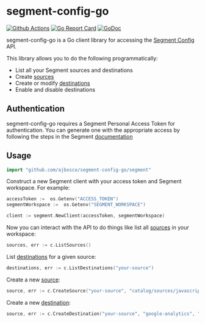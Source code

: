 # segment-config-go

[![Github Actions](https://github.com/ajbosco/segment-config-go/workflows/build/badge.svg?branch=master&event=push)](https://github.com/ajbosco/segment-config-go/actions?workflow=build)
[![Go Report Card](https://goreportcard.com/badge/github.com/ajbosco/segment-config-go?style=flat-square)](https://goreportcard.com/report/github.com/ajbosco/segment-config-go)
[![GoDoc](https://img.shields.io/badge/godoc-reference-5272B4.svg?style=flat-square)](https://godoc.org/github.com/ajbosco/segment-config-go/segment)

segment-config-go is a Go client library for accessing the [Segment Config](https://segment.com/docs/config-api/) API.

This library allows you to do the following programmatically:

* List all your Segment sources and destinations
* Create [sources](https://segment.com/docs/sources/) 
* Create or modify [destinations](https://segment.com/docs/destinations/)
* Enable and disable destinations

## Authentication

segment-config-go requires a Segment Personal Access Token for authentication. You can generate one with the appropriate access by following the steps in the Segment [documentation](https://segment.com/docs/config-api/authentication/)

## Usage

```go
import "github.com/ajbosco/segment-config-go/segment"
```

Construct a new Segment client with your access token and Segment workspace. For example:

```go
accessToken :=  os.Getenv("ACCESS_TOKEN")
segmentWorkspace :=  os.Getenv("SEGMENT_WORKSPACE")

client := segment.NewClient(accessToken, segmentWorkspace)
```

Now you can interact with the API to do things like list all [sources](https://segment.com/docs/sources/) in your workspace:

```go
sources, err := c.ListSources()
```

List [destinations](https://segment.com/docs/destinations/) for a given source:

```go
destinations, err := c.ListDestinations("your-source")
```

Create a new [source](https://segment.com/docs/sources/):

```go
source, err := c.CreateSource("your-source", "catalog/sources/javascript")
```

Create a new [destination](https://segment.com/docs/destinations/):

```go
source, err := c.CreateDestination("your-source", "google-analytics", "cloud", false, nil)
```


